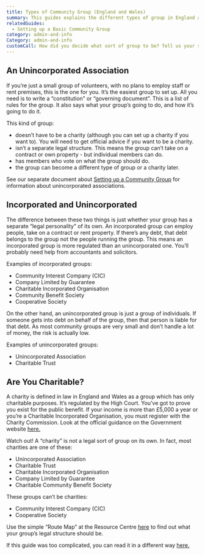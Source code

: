 ```yaml
---
title: Types of Community Group (England and Wales)
summary: This guides explains the different types of group in England and Wales
relatedGuides:
  - Setting up a Basic Community Group
category: admin-and-info
Category: admin-and-info
customCall: How did you decide what sort of group to be? Tell us your story!
---
```

## An Unincorporated Association
If you’re just a small group of volunteers, with no plans to employ staff or rent premises, this is the one for you.
It’s the easiest group to set up. All you need is to write a “constitution” or “governing document”. This is a list of rules for the group. It also says what your group’s going to do, and how it’s going to do it.



This kind of group:
* doesn’t have to be a charity (although you can set up a charity if you want to). You will need to get official advice if you want to be a charity.
* isn’t a separate legal structure. This means the group can’t take on a contract or own property - but individual members can do.
* has members who vote on what the group should do.
* the group can become a different type of group or a charity later.


See our separate document about [Setting up a Community Group]() for information about unincorporated associations.



## Incorporated and Unincorporated
The difference between these two things is just whether your group has a separate “legal personality” of its own. An incorporated group can employ people, take on a contract or rent property. If there’s any debt, that debt belongs to the group not the people running the group. This means an incorporated group is more regulated than an unincorporated one. You’ll probably need help from accountants and solicitors.


Examples of incorporated groups:
* Community Interest Company (CIC)
* Company Limited by Guarantee
* Charitable Incorporated Organisation
* Community Benefit Society
* Cooperative Society


On the other hand, an unincorporated group is just a group of individuals. If someone gets into debt on behalf of the group, then that person is liable for that debt. As most community groups are very small and don’t handle a lot of money, the risk is actually low.



Examples of unincorporated groups:
* Unincorporated Association
* Charitable Trust



## Are You Charitable?
A charity is defined in law in England and Wales as a group which has only charitable purposes. It’s regulated by the High Court. You’ve got to prove you exist for the public benefit. If your income is more than £5,000 a year or you’re a Charitable Incorporated Organisation, you must register with the Charity Commission. Look at the official guidance on the Government website [here.](https://www.gov.uk/government/publications/what-makes-a-charity-cc4/what-makes-a-charity-cc4 "Gov UK")



Watch out! A “charity” is not a legal sort of group on its own. In fact, most charities are one of these:
* Unincorporated Association
* Charitable Trust
* Charitable Incorporated Organisation
* Company Limited by Guarantee
* Charitable Community Benefit Society



These groups can’t be charities:
* Community Interest Company (CIC)
* Cooperative Society



Use the simple “Route Map” at the Resource Centre [here](https://www.resourcecentre.org.uk/information/routemap/) to find out what your group’s legal structure should be.



If this guide was too complicated, you can read it in a different way [here.](https://mycommunity.org.uk/choosing-the-right-organisational-structure-for-your-group "My Community.org.uk")






